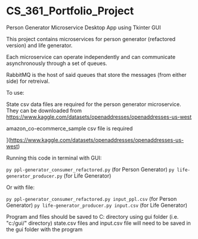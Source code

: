 # CS_361_Portfolio_Project
Person Generator Microservice Desktop App using Tkinter GUI

This project contains microservices for person generator (refactored version) and life generator.  

Each microservice can operate independently and can communicate asynchronously through a set of queues.

RabbitMQ is the host of said queues that store the messages (from either side) for retreival.


To use:

State csv data files are required for the person generator microservice.  They can be downloaded 
from https://www.kaggle.com/datasets/openaddresses/openaddresses-us-west

amazon_co-ecommerce_sample csv file is required 

](https://www.kaggle.com/datasets/openaddresses/openaddresses-us-west)

Running this code in terminal with GUI: 

`py ppl-generator_consumer_refactored.py` (for Person Generator)
`py life-generator_producer.py` (for Life Generator)


Or with file:

`py ppl-generator_consumer_refactored.py input_ppl.csv` (for Person Generator)
`py life-generator_producer.py input.csv` (for Life Generator)


Program and files should be saved to C: directory using gui folder (i.e. "c:/gui/" directory) 
state.csv files and input.csv file will need to be saved in the gui folder with the program 


